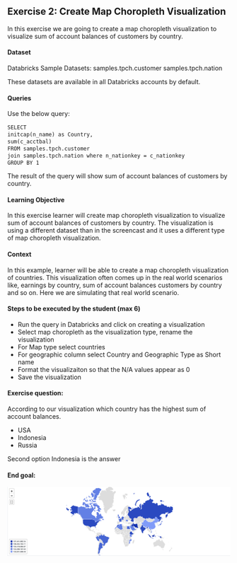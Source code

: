 ## Exercise 2: Create Map Choropleth Visualization

In this exercise we are going to create a map choropleth visualization to visualize
sum of account balances of customers by country.

#### Dataset

Databricks Sample Datasets:
samples.tpch.customer
samples.tpch.nation

These datasets are available in all Databricks accounts by default.
#### Queries

Use the below query:
```
SELECT
initcap(n_name) as Country,
sum(c_acctbal)
FROM samples.tpch.customer
join samples.tpch.nation where n_nationkey = c_nationkey
GROUP BY 1
```

The result of the query will show sum of account balances of customers by country.

#### Learning Objective

In this exercise learner will create map choropleth visualization to visualize sum of account balances of customers by country.
The visualization is using a different dataset than in the screencast and it uses a different type of map choropleth visualization.

#### Context

In this example, learner will be able to create a map choropleth visualization of countries. This visualization often comes up
in the real world scenarios like, earnings by country, sum of account balances customers by country and so on. Here we are simulating that
real world scenario.

#### Steps to be executed by the student (max 6)

- Run the query in Databricks and click on creating a visualization
- Select map choropleth as the visualization type, rename the visualization
- For Map type select countries
- For geographic column select Country and Geographic Type as Short name 
- Format the visualizaiton so that the N/A values appear as 0
- Save the visualization

#### Exercise question:

According to our visualization which country has the highest sum of account balances.
- USA
- Indonesia
- Russia

Second option Indonesia is the answer


#### End goal:

![image](./map_choropleth.png)